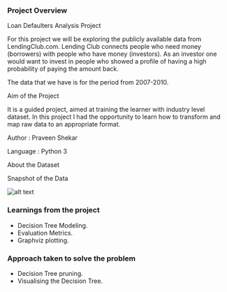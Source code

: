 ### Project Overview

 Loan Defaulters Analysis Project

For this project we will be exploring the publicly available data from LendingClub.com. Lending Club connects people who need money (borrowers) with people who have money (investors). As an investor one would want to invest in people who showed a profile of having a high probability of paying the amount back.

The data that we have is for the period from 2007-2010.

Aim of the Project

It is a guided project, aimed at training the learner with industry level dataset. In this project I had the opportunity to learn how to transform and map raw data to an appropriate format.

Author : Praveen Shekar

Language : Python 3

About the Dataset

Snapshot of the Data

![alt text](file.PNG "Dataset")


### Learnings from the project

 - Decision Tree Modeling.
- Evaluation Metrics.
- Graphviz plotting.


### Approach taken to solve the problem

 - Decision Tree pruning.
- Visualising the Decision Tree.


